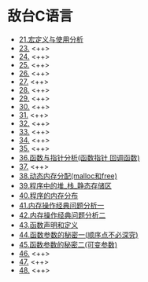 # 敌台C语言
- [21.宏定义与使用分析](21.md)
- [23.](<++>) <++>
- [24.](<++>) <++>
- [25.](<++>) <++>
- [26.](<++>) <++>
- [27.](<++>) <++>
- [28.](<++>) <++>
- [29.](<++>) <++>
- [30.](<++>) <++>
- [31.](<++>) <++>
- [32.](<++>) <++>
- [33.](<++>) <++>
- [34.](<++>) <++>
- [35.](<++>) <++>
- [36.函数与指针分析(函数指针 回调函数)](36.md)
- [37.](<++>) <++>
- [38.动态内存分配(malloc和free)](38.md)
- [39.程序中的堆_栈_静态存储区](39.md)
- [40.程序的内存分布](40/main.md)
- [41.内存操作经典问题分析一](41.md)
- [42.内存操作经典问题分析二](42.md)
- [43.函数声明和定义](43.md)
- [44.函数参数的秘密一(顺序点不必深究)](44.md)
- [45.函数参数的秘密二(可变参数)](45.md)
- [46.](<++>) <++>
- [47.](<++>) <++>
- [48.](<++>) <++>
